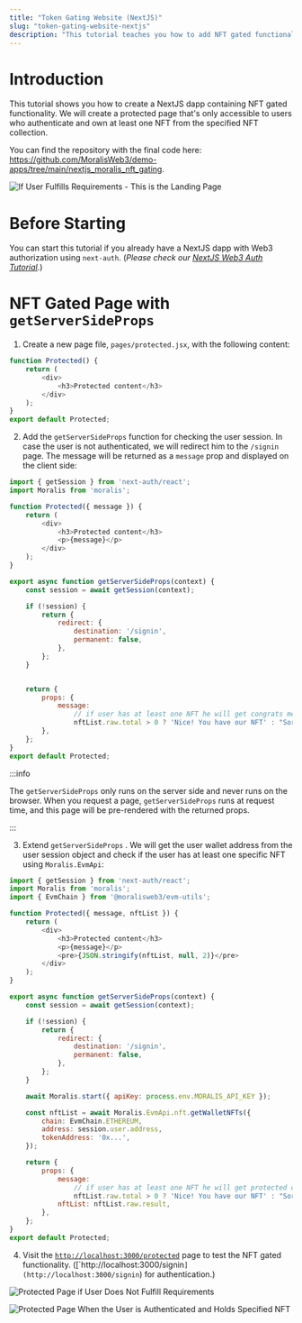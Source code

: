 ```yaml
---
title: "Token Gating Website (NextJS)"
slug: "token-gating-website-nextjs"
description: "This tutorial teaches you how to add NFT gated functionality to your NextJS dapp. You can set the rules using `getServerSide` for each page you want to protect. This tutorial works on almost any blockchain, including Ethereum, Polygon, BNB Smart Chain, Avalanche, Cronos, and many more!"
---
```

# Introduction

This tutorial shows you how to create a NextJS dapp containing NFT gated functionality. We will create a protected page that's only accessible to users who authenticate and own at least one NFT from the specified NFT collection.

You can find the repository with the final code here: <https://github.com/MoralisWeb3/demo-apps/tree/main/nextjs_moralis_nft_gating>.

![If User Fulfills Requirements - This is the Landing Page](/img/content/dfc9bf3-81e82ad-Untitled.png)

# Before Starting

You can start this tutorial if you already have a NextJS dapp with Web3 authorization using `next-auth`. (_Please check our [NextJS Web3 Auth Tutorial](/authentication-api/tutorials/how-to-sign-in-with-metamask)._)

# NFT Gated Page with `getServerSideProps`

1. Create a new page file, `pages/protected.jsx`, with the following content:

```javascript
function Protected() {
    return (
        <div>
            <h3>Protected content</h3>
        </div>
    );
}
export default Protected;
```



2. Add the `getServerSideProps` function for checking the user session. In case the user is not authenticated, we will redirect him to the `/signin` page. The message will be returned as a `message` prop and displayed on the client side:

```javascript
import { getSession } from 'next-auth/react';
import Moralis from 'moralis';

function Protected({ message }) {
    return (
        <div>
            <h3>Protected content</h3>
            <p>{message}</p>
        </div>
    );
}

export async function getServerSideProps(context) {
    const session = await getSession(context);

    if (!session) {
        return {
            redirect: {
                destination: '/signin',
                permanent: false,
            },
        };
    }


    return {
        props: {
            message:
                // if user has at least one NFT he will get congrats message
                nftList.raw.total > 0 ? 'Nice! You have our NFT' : "Sorry, you don't have our NFT",
        },
    };
}
export default Protected;
```



:::info 

The `getServerSideProps` only runs on the server side and never runs on the browser. When you request a page, `getServerSideProps` runs at request time, and this page will be pre-rendered with the returned props.

:::

3. Extend `getServerSideProps` . We will get the user wallet address from the user session object and check if the user has at least one specific NFT using `Moralis.EvmApi`:

```javascript
import { getSession } from 'next-auth/react';
import Moralis from 'moralis';
import { EvmChain } from '@moralisweb3/evm-utils';

function Protected({ message, nftList }) {
    return (
        <div>
            <h3>Protected content</h3>
            <p>{message}</p>
            <pre>{JSON.stringify(nftList, null, 2)}</pre>
        </div>
    );
}

export async function getServerSideProps(context) {
    const session = await getSession(context);

    if (!session) {
        return {
            redirect: {
                destination: '/signin',
                permanent: false,
            },
        };
    }

    await Moralis.start({ apiKey: process.env.MORALIS_API_KEY });

    const nftList = await Moralis.EvmApi.nft.getWalletNFTs({
      	chain: EvmChain.ETHEREUM,
        address: session.user.address,
        tokenAddress: '0x...',
    });

    return {
        props: {
            message:
                // if user has at least one NFT he will get protected content
                nftList.raw.total > 0 ? 'Nice! You have our NFT' : "Sorry, you don't have our NFT",
            nftList: nftList.raw.result,
        },
    };
}
export default Protected;
```



4. Visit the [`http://localhost:3000/protected`](http://localhost:3000/protected`) page to test the NFT gated functionality. ([`http://localhost:3000/signin`](http://localhost:3000/signin`) for authentication.)

![Protected Page if User Does Not Fulfill Requirements](/img/content/f8b4e79-Untitled.png)

![Protected Page When the User is Authenticated and Holds Specified NFT](/img/content/81e82ad-Untitled.png)